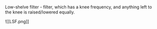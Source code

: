 Low-shelve filter - filter, which has a knee frequency, and anything left to the knee is raised/lowered equally.

![[LSF.png]]